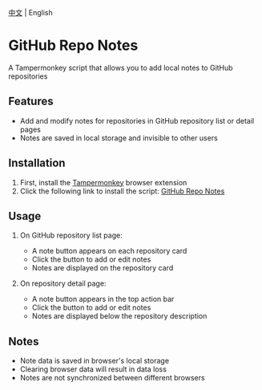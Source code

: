 [中文](README.zh.md) | English

# GitHub Repo Notes

A Tampermonkey script that allows you to add local notes to GitHub repositories

## Features

- Add and modify notes for repositories in GitHub repository list or detail pages
- Notes are saved in local storage and invisible to other users

## Installation

1. First, install the [Tampermonkey](https://www.tampermonkey.net/) browser extension
2. Click the following link to install the script:
   [GitHub Repo Notes](https://raw.githubusercontent.com/Ivans-11/github-repo-notes/main/github-repo-notes.user.js)

## Usage

1. On GitHub repository list page:
   - A note button appears on each repository card
   - Click the button to add or edit notes
   - Notes are displayed on the repository card

2. On repository detail page:
   - A note button appears in the top action bar
   - Click the button to add or edit notes
   - Notes are displayed below the repository description

## Notes

- Note data is saved in browser's local storage
- Clearing browser data will result in data loss
- Notes are not synchronized between different browsers